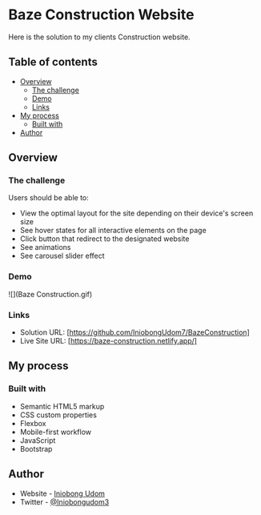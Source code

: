 

# Baze Construction Website


Here is the solution to my clients Construction website. 

## Table of contents

- [Overview](#overview)
  - [The challenge](#the-challenge)
  - [Demo](#Demo)
  - [Links](#links)
- [My process](#my-process)
  - [Built with](#built-with)
- [Author](#author)

## Overview

### The challenge

Users should be able to:

- View the optimal layout for the site depending on their device's screen size
- See hover states for all interactive elements on the page
- Click button that redirect to the designated website
- See animations
- See carousel slider effect

### Demo

![](Baze Construction.gif)

### Links

- Solution URL: [https://github.com/IniobongUdom7/BazeConstruction]
- Live Site URL: [https://baze-construction.netlify.app/]

## My process

### Built with

- Semantic HTML5 markup
- CSS custom properties
- Flexbox
- Mobile-first workflow
- JavaScript
- Bootstrap

## Author

- Website - [Iniobong Udom](https://iniobongudom.com)
- Twitter - [@Iniobongudom3](https://twitter.com/@Iniobongudom3)
